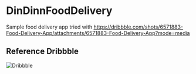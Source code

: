 # DinDinnFoodDelivery
Sample food delivery app tried with https://dribbble.com/shots/6571883-Food-Delivery-App/attachments/6571883-Food-Delivery-App?mode=media

## Reference Dribbble

![Dribbble](https://dribbble.com/shots/6571883-Food-Delivery-App/attachments/6571883-Food-Delivery-App?mode=media)
